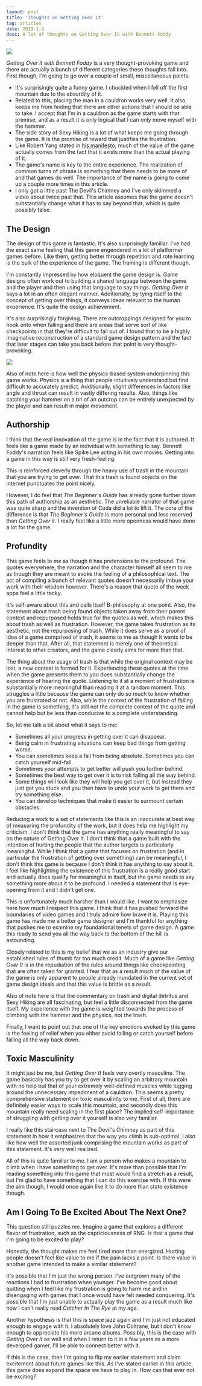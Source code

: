 ```yaml
---
layout: post
title: 'Thoughts on Getting Over It'
tag: articles
date: 2019-1-3
desc: A lot of thoughts on Getting Over It with Bennett Foddy
---
```


<img src="/blogImages/gettingOver1.png" />

*Getting Over It with Bennett Foddy* is a very thought-provoking game and there are actually a bunch of different categories these thoughts fall into. First though, I'm going to go over a couple of small, miscellaneous points.
- It's surprisingly quite a funny game. I chuckled when I fell off the first mountain due to the absurdity of it.
- Related to this, placing the man in a cauldron works very well. It also keeps me from feeling that there are other actions that I should be able to take. I accept that I'm in a cauldron as the game starts with that premise, and as a result it is only logical that I can only move myself with the hammer.
- The side story of Sexy Hiking is a lot of what keeps me going through the game. It is the promise of reward that justifies the frustration.
- Like Robert Yang stated in [his manifesto](http://www.blog.radiator.debacle.us/2015/10/not-manifesto.html), much of the value of the game actually comes from the fact that it exists more than the actual playing of it.
- The game's name is key to the entire experience. The realization of common turns of phrase is something that there needs to be more of and that games do well. The importance of the name is going to come up a couple more times in this article.
- I only got a little past The Devil's Chimney and I've only skimmed a video about twice past that. This article assumes that the game doesn't substantially change what it has to say beyond that, which is quite possibly false.


## The Design

The design of this game is fantastic. It's also surprisingly familiar. I've had the exact same feeling that this game engendered in a lot of platformer games before. Like them, getting better through repetition and rote learning is the bulk of the experience of the game. The framing is different though.


I'm constantly impressed by how eloquent the game design is. Game designs often work out to building a shared language between the game and the player and then using that language to say things. *Getting Over It* says a lot in an often elegant manner. Additionally, by tying itself to the concept of getting over things, it conveys ideas relevant to the human experience. It's quite the design achievement.


It's also surprisingly forgiving. There are outcroppings designed for you to hook onto when falling and there are areas that serve sort of like checkpoints in that they're difficult to fall out of. I found that to be a highly imaginative reconstruction of a standard game design pattern and the fact that later stages can take you back before that point is very thought-provoking.

<img src="/blogImages/gettingOver2.png" />

Also of note here is how well the physics-based system underpinning this game works. Physics is a thing that people intuitively understand but find difficult to accurately predict. Additionally, slight differences in factors like angle and thrust can result in vastly differing results. Also, things like catching your hammer on a bit of an outcrop can be entirely unexpected by the player and can result in major movement.

## Authorship

I think that the real innovation of the game is in the fact that it is authored. It feels like a game made by an individual with something to say. Bennett Foddy's narration feels like Spike Lee acting in his own movies. Getting into a game in this way is still very fresh-feeling.


This is reinforced cleverly through the heavy use of trash in the mountain that you are trying to get over. That this trash is found objects on the internet punctuates the point nicely.


However, I do feel that *The Beginner's Guide* has already gone further down this path of authorship as an aesthetic. The unreliable narrator of that game was quite sharp and the invention of Coda did a lot to lift it. The core of the difference is that *The Beginner's Guide* is more personal and less reserved than *Getting Over it*. I really feel like a little more openness would have done a lot for the game.

## Profundity

This game feels to me as though it has pretensions to the profound. The quotes everywhere, the narration and the character himself all seem to me as though they are meant to evoke the feeling of a philosophical text. The act of compiling a bunch of relevant quotes doesn't necessarily imbue your work with their wisdom however. There's a reason that quote of the week apps feel a little tacky.


It's self-aware about this and calls itself B-philosophy at one point. Also, the statement about trash being found objects taken away from their parent context and repurposed holds true for the quotes as well, which makes this about trash as well as frustration. However, the game takes frustration as its aesthetic, not the repurposing of trash. While it does serve as a proof of idea of a game comprised of trash, it seems to me as though it wants to be deeper than that. After all, that statement is merely one of theoretical interest to other creators, and the game clearly aims for more than that.


The thing about the usage of trash is that while the original context may be lost, a new context is formed for it. Experiencing these quotes at the time when the game presents them to you does substantially change the experience of hearing the quote. Listening to it at a moment of frustration is substantially more meaningful than reading it at a random moment. This struggles a little because the game can only do so much to know whether you are frustrated or not. Also, while the context of the frustration of falling in the game is something, it's still not the complete context of the quote and cannot help but be less than conducive to a complete understanding.


So, let me talk a bit about what it says to me:
- Sometimes all your progress in getting over it can disappear.
- Being calm in frustrating situations can keep bad things from getting worse.
- You can sometimes keep a fall from being absolute. Sometimes you can catch yourself mid-fall.
- Sometimes your attempts to get better will push you further behind.
- Sometimes the best way to get over it is to risk falling all the way behind.
- Some things will look like they will help you get over it, but instead they just get you stuck and you then have to undo your work to get there and try something else.
- You can develop techniques that make it easier to surmount certain obstacles.



Reducing a work to a set of statements like this is an inaccurate at best way of measuring the profundity of the work, but it does help me highlight my criticism. I don't think that the game has anything really meaningful to say on the nature of Getting Over It. I don't think that a game built with the intention of hurting the people that the author targets is particularly meaningful. While I think that a game that focuses on frustration (and in particular the frustration of getting over something) can be meaningful, I don't think this game is because I don't think it has anything to say about it. I feel like highlighting the existence of this frustration is a really good start and actually does qualify for meaningful in itself, but the game needs to say something more about it to be profound. I needed a statement that is eye-opening from it and I didn't get one.


This is unfortunately much harsher than I would like. I want to emphasize here how much I respect this game. I think that it has pushed forward the boundaries of video games and I truly admire how brave it is. Playing this game has made me a better game designer and I'm thankful for anything that pushes me to examine my foundational tenets of game design. A game this ready to send you all the way back to the bottom of the hill is astounding.


Closely related to this is my belief that we as an industry give our established rules of thumb far too much credit. Much of a game like *Getting Over It* is in the repudiation of the rules around things like checkpointing that are often taken for granted. I fear that as a result much of the value of the game is only apparent to people already inundated in the current set of game design ideals and that this value is brittle as a result.


Also of note here is that the commentary on trash and digital detritus and Sexy Hiking are all fascinating, but feel a little disconnected from the game itself. My experience with the game is weighted towards the process of climbing with the hammer and the physics, not the trash.


Finally, I want to point out that one of the key emotions evoked by this game is the feeling of relief when you either avoid falling or catch yourself before falling all the way back down.

## Toxic Masculinity

It might just be me, but *Getting Over It* feels very overtly masculine. The game basically has you try to get over it by scaling an arbitrary mountain with no help but that of your extremely well-defined muscles while lugging around the unnecessary impediment of a cauldron. This seems a pretty comprehensive statement on toxic masculinity to me. First of all, there are definitely easier ways to scale this mountain, and secondly does this mountain really need scaling in the first place? The implied self-importance of struggling with getting over it yourself is also very familiar.


I really like this staircase next to The Devil's Chimney as part of this statement in how it emphasizes that the way you climb is sub-optimal. I also like how well the assorted junk comprising the mountain works as part of this statement. It's very well realized.


All of this is quite familiar to me. I am a person who makes a mountain to climb when I have something to get over. It's more than possible that I'm reading something into this game that most would find a stretch as a result, but I'm glad to have something that I can do this exercise with. If this were the aim though, I would once again like it to do more than state existence though.

## Am I Going To Be Excited About The Next One?

This question still puzzles me. Imagine a game that explores a different flavor of frustration, such as the capriciousness of RNG. Is that a game that I'm going to be excited to play?


Honestly, the thought makes me feel tired more than energized. Hurting people doesn't feel like value to me if the pain lacks a point. Is there value in another game intended to make a similar statement?


It's possible that I'm just the wrong person. I've outgrown many of the reactions I had to frustration when younger. I've become good about quitting when I feel like my frustration is going to harm me and in disengaging with games that I once would have felt needed conquering. It's possible that I'm just unable to actually play the game as a result much like how I can't really read *Catcher In The Rye* at my age.


Another hypothesis is that this is space jazz again and I'm just not educated enough to engage with it. I absolutely love John Coltrane, but I don't know enough to appreciate his more arcane albums. Possibly, this is the case with *Getting Over It* as well and when I return to it in a few years as a more developed gamer, I'll be able to connect better with it.


If this is the case, then I'm going to flip my earlier statement and claim excitement about future games like this. As I've stated earlier in this article, this game does expand the space we have to play in. How can that ever not be exciting?

